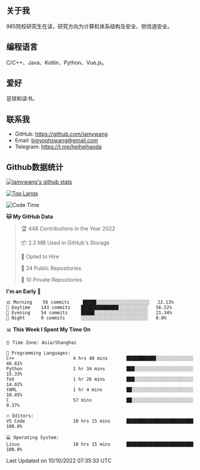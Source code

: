 ## 关于我

985院校研究生在读，研究方向为计算机体系结构及安全、侧信道安全。

## 编程语言

C/C++、Java、Kotlin、Python、Vue.js。

## 爱好

足球和读书。

## 联系我

- GitHub: https://github.com/iamywang
- Email: bigyophswang@gmail.com
- Telegram: https://t.me/heiheihaoda

## Github数据统计

[![iamywang's github stats](https://github-readme-stats.vercel.app/api?username=iamywang&count_private=true&show_icons=true)]()

[![Top Langs](https://github-readme-stats.vercel.app/api/top-langs/?username=iamywang&layout=compact)]()

<!--START_SECTION:waka-->
![Code Time](http://img.shields.io/badge/Code%20Time-596%20hrs%2013%20mins-blue)

**🐱 My GitHub Data** 

> 🏆 448 Contributions in the Year 2022
 > 
> 📦 2.3 MB Used in GitHub's Storage 
 > 
> 💼 Opted to Hire
 > 
> 📜 24 Public Repositories 
 > 
> 🔑 10 Private Repositories  
 > 
**I'm an Early 🐤** 

```text
🌞 Morning    56 commits     █████░░░░░░░░░░░░░░░░░░░░   22.13% 
🌆 Daytime    143 commits    ██████████████░░░░░░░░░░░   56.52% 
🌃 Evening    54 commits     █████░░░░░░░░░░░░░░░░░░░░   21.34% 
🌙 Night      0 commits      ░░░░░░░░░░░░░░░░░░░░░░░░░   0.0%

```


📊 **This Week I Spent My Time On** 

```text
⌚︎ Time Zone: Asia/Shanghai

💬 Programming Languages: 
C++                      4 hrs 48 mins       ███████████░░░░░░░░░░░░░░   46.81% 
Python                   1 hr 34 mins        ███░░░░░░░░░░░░░░░░░░░░░░   15.33% 
TeX                      1 hr 26 mins        ███░░░░░░░░░░░░░░░░░░░░░░   14.02% 
YAML                     1 hr 4 mins         ██░░░░░░░░░░░░░░░░░░░░░░░   10.45% 
C                        57 mins             ██░░░░░░░░░░░░░░░░░░░░░░░   9.37%

🔥 Editors: 
VS Code                  10 hrs 15 mins      █████████████████████████   100.0%

💻 Operating System: 
Linux                    10 hrs 15 mins      █████████████████████████   100.0%

```


 Last Updated on 10/10/2022 07:35:33 UTC
<!--END_SECTION:waka-->
